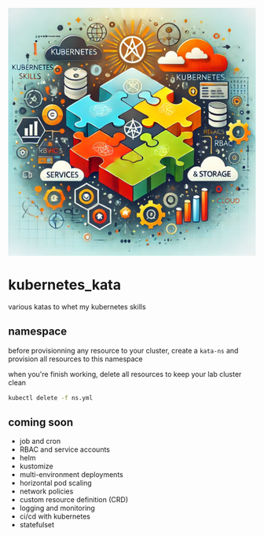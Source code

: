 ![Kubernetes Image](kubernetes.webp)

# kubernetes_kata

various katas to whet my kubernetes skills

## namespace

before provisionning any resource to your cluster, create a `kata-ns` and
provision all resources to this namespace

when you're finish working, delete all resources to keep your lab cluster clean

```bash
kubectl delete -f ns.yml
```

## coming soon

- job and cron
- RBAC and service accounts
- helm
- kustomize
- multi-environment deployments
- horizontal pod scaling
- network policies
- custom resource definition (CRD)
- logging and monitoring
- ci/cd with kubernetes
- statefulset
